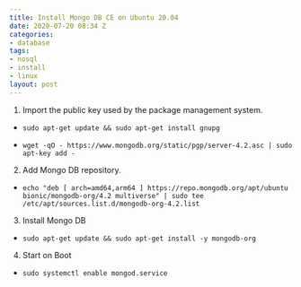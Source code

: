 ```yaml
---
title: Install Mongo DB CE on Ubuntu 20.04
date: 2020-07-20 08:34 Z
categories:
- database
tags:
- nosql
- install
- linux
layout: post
---
```


1. Import the public key used by the package management system.

* `sudo apt-get update && sudo apt-get install gnupg`

* `wget -qO - https://www.mongodb.org/static/pgp/server-4.2.asc | sudo apt-key add -`

2. Add Mongo DB repository.

* `echo "deb [ arch=amd64,arm64 ] https://repo.mongodb.org/apt/ubuntu bionic/mongodb-org/4.2 multiverse" | sudo tee /etc/apt/sources.list.d/mongodb-org-4.2.list`

3. Install Mongo DB

* `sudo apt-get update && sudo apt-get install -y mongodb-org`

4. Start on Boot

* `sudo systemctl enable mongod.service`
